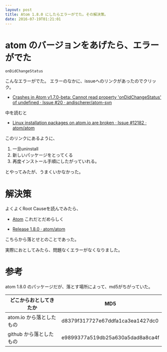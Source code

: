 ```yaml
---
layout: post
title: Atom 1.8.0 にしたらエラーがでた。その解決策。
date: 2016-07-19T01:21:01
---
```


# atom のバージョンをあげたら、エラーがでた

```
onDidChangeStatus
```

こんなエラーがでた。
エラーのなかに、issueへのリンクがあったのでクリック。

* [Crashes in Atom v1.7.0-beta: Cannot read property 'onDidChangeStatus' of undefined · Issue #20 · andischerer/atom-svn](https://github.com/andischerer/atom-svn/issues/20)

中を読むと

* [Linux installation packages on atom.io are broken · Issue #12182 · atom/atom](https://github.com/atom/atom/issues/12182)

このリンクにあるように、

1. 一旦uninstall
2. 新しいパッケージをとってくる
3. 再度インストール手順にしたがっていれる。

とやってみたが、うまくいかなかった。

# 解決策

よくよくRoot Causeを読んでみたら、
* [Atom](https://atom.io/)
これだとだめらしく

* [Release 1.8.0 · atom/atom](https://github.com/atom/atom/releases/tag/v1.8.0)

こちらから落とせとのことであった。

実際におとしてみたら、問題なくエラーがなくなりました。

# 参考

atom 1.8.0 のパッケージだが、落とす場所によって、md5がちがっていた。


|どこからおとしてきたか|MD5|
| - | - |
|atom.io から落としたもの|d8379f317727e67ddfa1ca3ea1427dc0|
|github から落としたもの|e9899377a519db25a630a5dad8a8ca4f|
